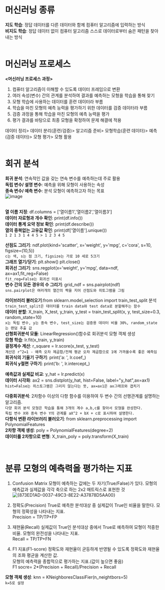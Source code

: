 # 머신러닝 종류
**지도 학습**: 정답 데이터를 다른 데이터와 함께 컴퓨터 알고리즘에 입력하는 방식  
**비지도 학습**: 정답 데이터 없이 컴퓨터 알고리즘 스스로 데이터로부터 숨은 패턴을 찾아내는 방식
<br><br>

# 머신러닝 프로세스
**<머신러닝 프로세스 과정>**
1. 컴퓨터 알고리즘이 이해할 수 있도록 데이터 프레임으로 변환
2. 여러 속성(변수) 간의 관계를 분석하여 결과를 예측하는 모형을 학습을 통해 찾기
3. 모형 학습에 사용하는 데이터를 훈련 데이터라 부름
4. 학습을 마친 모형의 예측 능력을 평가하기 위한 데이터를 검증 데이터라 부름
5. 검증 과정을 통해 학습을 마친 모형의 예측 능력을 평가
6. 평가 결과를 바탕으로 최종 모형을 확정하여 문제 해결에 적용

데이터 정리> 데이터 분리(훈련/검증)> 알고리즘 준비> 모형학습(훈련 데이터)> 예측(검증 데이터)> 모형 평가> 모형 활용
<br><br>

# 회귀 분석
**회귀 분석**: 연속적인 값을 갖는 연속 변수를 예측하는데 주로 활용  
**독립 변수/ 설명 변수**: 예측을 위해 모형이 사용하는 속성  
**종속 변수/ 예측 변수**: 분석 모형이 예측하고자 하는 목표   
![image](https://github.com/user-attachments/assets/7ef9db6c-2426-4337-b964-a415b1d73d72)
<br><br>

**열 이름 지정**: df.columns = ['열이름1','열이름2','열이름3']   
**데이터 자료형과 개수 확인**: print(df.info())  
**데이터 통계 요약 정보 확인**: print(df.describe())  
**열의 중복없는 고유값 확인**: print(df['열이름'].unique())  
``1 2 1 3 1 4 4 5 > 1 2 3 4 5``  

**산점도 그리기**: ndf.plot(kind='scatter', x='weight', y='mpg', c='cora', s=10, figsize=(10,5))  
``c는 색, s는 점 크기, figsize는 가로 10 세로 5크기``  
**그래프 열기/닫기**: plt.show() plt.close()  
**회귀선 그리기**: sns.regplot(x='weight', y='mpg', data=ndf, ax=ax1,fit_reg=False)   
``fit_reg=False는 회귀선 미표시``  
**변수 간의 모든 경우의 수 그리기**: grid_ndf = sns.pairplot(ndf)  
``sns.pairplot은 여러개의 열간의 짝을 지어 산점도와 히토그램을 그림``  

**라이브러리 불러오기**:from sklearn.model_selection import train_test_split 분석  
``train_test_split은 데이터를 train data와 test data로 분할해주는 함수``  
**데이터 분할**: X_train, X_test, y_train, y_test = train_test_split(x, y, test_size=0.3, random_state=10)  
``x는 독립 변수, y는 종속 변수, test_size는 검증용 데이터 비율 30%, random_state는 랜덤 추출 값``  
**선형회귀분석 모듈**: LinearRegression()함수로 회귀분석 모형 객체 생성  
**모형 학습**: lr.fit(x_train, y_train)  
**결정계수 계산**: r_square = lr.score(x_test, y_test)    
``계산은 r^2=1 - 예측 오차 제곱합/전체 평균 오차 제곱합으로 1에 가까울수록 좋은 예측임``  
**회귀식의 기울기 구하기**: print('a: ', lr.coef_)  
**회귀식 y절편 구하기**: print('b: ', lr.intercept_)  

**예측값과 실제값 비교**: y_hat = lr.predict(x)  
**데이터 시각화**: ax2 = sns.distplot(y_hat, hist=False, label="y_hat",ax=ax1)  
``hist=False는 히스토그램은 그리지 않는다는 뜻, ax=ax1은 ax그래프와 겹치기``  

**다중회귀분석**: 2차함수 이상의 다항 함수를 이용하여 두 변수 간의 선행관계를 설명하는 알고리즘.  
``다양 회귀 분석 모형은 학습을 통해 3개의 계수 a,b,c를 찾아서 모형을 완성한다.``  
``독립 변수 X와 종속 변수 Y의 관계를 aX^2 + bX + c로 표시하여 설명한다.``   
**다항식 변환 라이브러리 불러오기**: from sklearn.preprocessing import PolynomialFeatures  
**2차항 객체 생성**: poly = PolynomialFeatures(degree=2)  
**데이터를 2차항으로 변형**: X_train_poly = poly.transform(X_train)  
<br><br>

# 분류 모형의 예측력을 평가하는 지표
1. Confusion Matrix
모형이 예측하는 값에는 두 자기(True/False)가 있다. 모형의 예측값과 실제값을 각각 축으로 하는 2x2 매트릭스로 표현한 것
![{873ED1AD-0037-49C3-8E22-A37878D5AA00}](https://github.com/user-attachments/assets/fb7b8f28-9542-4603-978e-251be4865174)

2. 정확도(Precision)
True로 예측한 분석대상 중 실제값이 True인 비율을 말한다. 모형의 정확성을 나타내는 지표.  
Precision = TP/TP+FP

3. 재현율(Recall)
실제값이 True인 분석대상 중에서 True로 예측하여 모형이 적중한 비율. 모형의 완전성을 나타내는 지표.  
Recall = TP/TP+FN

4. F1 지표(F1-score)
정확도와 재현율이 균등하게 반영될 수 있도록 정확도와 재현율의 조화 평균을 계산한 값.  
모형의 예측력을 종합적으로 평가하는 지표.(값이 높으면 좋음)  
F1 socre= 2*(Precision + Recall)/Precision + Recall

**모형 객체 생성**: knn = KNeighboresClassiFier(n_neightbors=5)  
``k=5로 설정``
